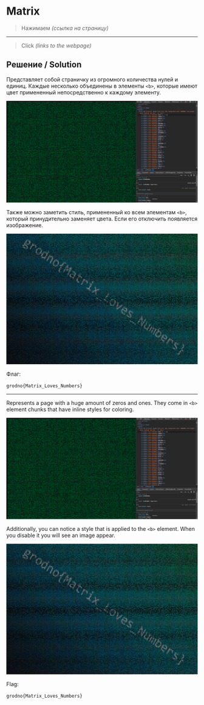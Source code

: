 # Matrix

> Нажимаем *(ссылка на страницу)*

---

> Click *(links to the webpage)*

## Решение / Solution

Представляет собой страничку из огромного количества нулей и единиц. Каждые несколько объединены в
элементы `<b>`, которые имеют цвет примененный непосредственно к каждому элементу.

![Matrix before](matrix-before.png)

Также можно заметить стиль, примененный ко всем элементам `<b>`, который принудительно заменяет
цвета. Если его отключить появляется изображение.

![Matrix after](matrix-after.png)

Флаг:

```plain
grodno{Matrix_Loves_Numbers}
```

---

Represents a page with a huge amount of zeros and ones. They come in `<b>` element chunks that have
inline styles for coloring.

![Matrix before](matrix-before.png)

Additionally, you can notice a style that is applied to the `<b>` element. When you disable it you
will see an image appear.

![Matrix after](matrix-after.png)

Flag:

```plain
grodno{Matrix_Loves_Numbers}
```
